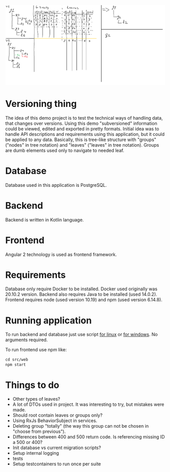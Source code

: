 ![Alt text](ActionSchema.png?raw=true "Schema")

# Versioning thing
The idea of this demo project is to test the technical ways of handling data, that changes over versions.
Using this demo "subversioned" information could be viewed, edited and exported in pretty formats.
Initial idea was to handle API descriptions and requirements using this application, but it could be applied to any data.
Basically, this is tree-like structure with "groups" ("nodes" in tree notation) and "leaves" ("leaves" in tree notation).
Groups are dumb elements used only to navigate to needed leaf. 

# Database
Database used in this application is PostgreSQL.

# Backend
Backend is written in Kotlin language.

# Frontend
Angular 2 technology is used as frontend framework.

# Requirements
Database only require Docker to be installed. Docker used originally was 20.10.2 version.
Backend also requires Java to be installed (used 14.0.2).
Frontend requires node (used version 10.19) and npm (used version 6.14.8).

# Running application
To run backend and database just use script [for linux](local/update.sh) or [for windows](local/update.bat). No arguments required.

To run frontend use npm like:
```
cd src/web
npm start
```

# Things to do
- Other types of leaves?
- A lot of DTOs used in project. It was interesting to try, but mistakes were made.
- Should root contain leaves or groups only?
- Using RxJs BehaviorSubject in services.
- Deleting group "totally" (the way this group can not be chosen in "choose from previous").
- Differences between 400 and 500 return code. Is referencing missing ID a 500 or 400?
- Init database vs current migration scripts?
- Setup internal logging
- tests
- Setup testcontainers to run once per suite